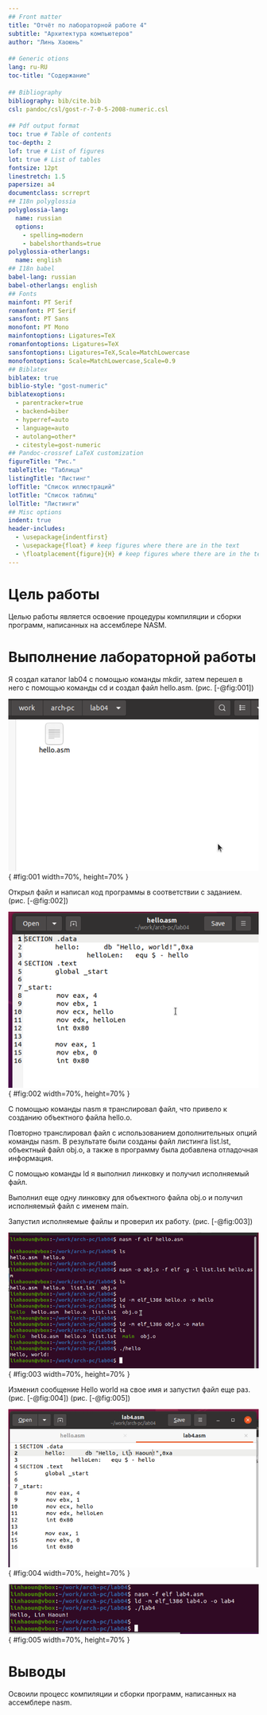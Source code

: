 ```yaml
---
## Front matter
title: "Отчёт по лабораторной работе 4"
subtitle: "Архитектура компьютеров"
author: "Линь Хаоюнь"

## Generic otions
lang: ru-RU
toc-title: "Содержание"

## Bibliography
bibliography: bib/cite.bib
csl: pandoc/csl/gost-r-7-0-5-2008-numeric.csl

## Pdf output format
toc: true # Table of contents
toc-depth: 2
lof: true # List of figures
lot: true # List of tables
fontsize: 12pt
linestretch: 1.5
papersize: a4
documentclass: scrreprt
## I18n polyglossia
polyglossia-lang:
  name: russian
  options:
	- spelling=modern
	- babelshorthands=true
polyglossia-otherlangs:
  name: english
## I18n babel
babel-lang: russian
babel-otherlangs: english
## Fonts
mainfont: PT Serif
romanfont: PT Serif
sansfont: PT Sans
monofont: PT Mono
mainfontoptions: Ligatures=TeX
romanfontoptions: Ligatures=TeX
sansfontoptions: Ligatures=TeX,Scale=MatchLowercase
monofontoptions: Scale=MatchLowercase,Scale=0.9
## Biblatex
biblatex: true
biblio-style: "gost-numeric"
biblatexoptions:
  - parentracker=true
  - backend=biber
  - hyperref=auto
  - language=auto
  - autolang=other*
  - citestyle=gost-numeric
## Pandoc-crossref LaTeX customization
figureTitle: "Рис."
tableTitle: "Таблица"
listingTitle: "Листинг"
lofTitle: "Список иллюстраций"
lotTitle: "Список таблиц"
lolTitle: "Листинги"
## Misc options
indent: true
header-includes:
  - \usepackage{indentfirst}
  - \usepackage{float} # keep figures where there are in the text
  - \floatplacement{figure}{H} # keep figures where there are in the text
---
```


# Цель работы

Целью работы является освоение процедуры компиляции и сборки программ, написанных на ассемблере NASM.

# Выполнение лабораторной работы

Я создал каталог lab04 с помощью команды mkdir, затем перешел в него с помощью команды cd и создал файл hello.asm.
(рис. [-@fig:001])

![Создание каталога и файла](image/01.png){ #fig:001 width=70%, height=70% }

Открыл файл и написал код программы в соответствии с заданием. (рис. [-@fig:002])

![Программа в файле hello.asm](image/02.png){ #fig:002 width=70%, height=70% }

С помощью команды nasm я транслировал файл, что привело к созданию объектного файла hello.o.

Повторно транслировал файл с использованием дополнительных опций команды nasm. 
В результате были созданы файл листинга list.lst, объектный файл obj.o, а также в программу была добавлена отладочная информация.

С помощью команды ld я выполнил линковку и получил исполняемый файл.

Выполнил еще одну линковку для объектного файла obj.o и получил исполняемый файл с именем main.
 
Запустил исполняемые файлы и проверил их работу. (рис. [-@fig:003])
 
![Трансляция, линковка и запуск программы](image/03.png){ #fig:003 width=70%, height=70% }

Изменил сообщение Hello world на свое имя и запустил файл еще раз. (рис. [-@fig:004]) (рис. [-@fig:005])

![Программа в файле lab4.asm](image/04.png){ #fig:004 width=70%, height=70% }

![Сборка и проверка программы lab4.asm](image/05.png){ #fig:005 width=70%, height=70% }

# Выводы

Освоили процесс компиляции и сборки программ, написанных на ассемблере nasm.